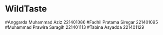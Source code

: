 # WildTaste
#Anggarda Muhammad Aziz 221401086
#Fadhil Pratama Siregar 221401095
#Muhammad Prawira Saragih 221401113
#Tabina Asyadda 221401129
